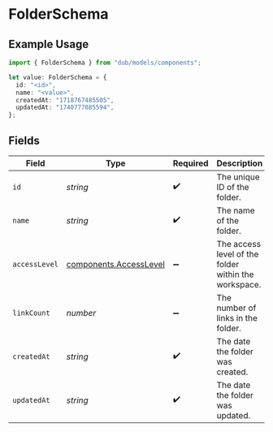 # FolderSchema

## Example Usage

```typescript
import { FolderSchema } from "dub/models/components";

let value: FolderSchema = {
  id: "<id>",
  name: "<value>",
  createdAt: "1718767485505",
  updatedAt: "1740777085594",
};
```

## Fields

| Field                                                            | Type                                                             | Required                                                         | Description                                                      |
| ---------------------------------------------------------------- | ---------------------------------------------------------------- | ---------------------------------------------------------------- | ---------------------------------------------------------------- |
| `id`                                                             | *string*                                                         | :heavy_check_mark:                                               | The unique ID of the folder.                                     |
| `name`                                                           | *string*                                                         | :heavy_check_mark:                                               | The name of the folder.                                          |
| `accessLevel`                                                    | [components.AccessLevel](../../models/components/accesslevel.md) | :heavy_minus_sign:                                               | The access level of the folder within the workspace.             |
| `linkCount`                                                      | *number*                                                         | :heavy_minus_sign:                                               | The number of links in the folder.                               |
| `createdAt`                                                      | *string*                                                         | :heavy_check_mark:                                               | The date the folder was created.                                 |
| `updatedAt`                                                      | *string*                                                         | :heavy_check_mark:                                               | The date the folder was updated.                                 |